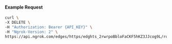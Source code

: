 <!-- Code generated for API Clients. DO NOT EDIT. -->

#### Example Request

```bash
curl \
-X DELETE \
-H "Authorization: Bearer {API_KEY}" \
-H "Ngrok-Version: 2" \
https://api.ngrok.com/edges/https/edghts_2rwrpoBbloFaCKF5hKZ3JJcog9L/routes/edghtsrt_2rwrps7y1hmhUzpOyJnhlyciYAH/oauth
```
